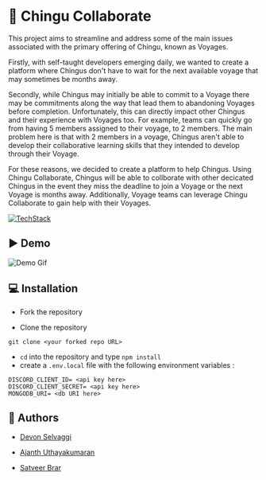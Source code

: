 
# 📗 Chingu Collaborate 

This project aims to streamline and address some of the main issues associated with the primary offering of Chingu, known as Voyages.

Firstly, with self-taught developers emerging daily, we wanted to create a platform where Chingus don't have to wait for the next available voyage that may sometimes be months away.

Secondly, while Chingus may initially be able to commit to a Voyage there may be commitments along the way that lead them to abandoning Voyages before completion. Unfortunately, this can directly impact other Chingus and their experience with Voyages too. For example, teams can quickly go from having 5 members assigned to their voyage, to 2 members. The main problem here is that with 2 members in a voyage, Chingus aren't able to develop their collaborative learning skills that they intended to develop through their Voyage.

For these reasons, we decided to create a platform to help Chingus. Using Chingu Collaborate, Chingus will be able to collborate with other decicated Chingus in the event they miss the deadline to join a Voyage or the next Voyage is months away. Additionally, Voyage teams can leverage Chingu Collaborate to gain help with their Voyages.

[![TechStack](https://skillicons.dev/icons?i=nextjs,nodejs,mongodb,git,js,html,css&perline=10)](https://skillicons.dev)

## ▶️ Demo 


![Demo Gif](https://media1.giphy.com/media/PejcRrG75JwfTxhYpU/giphy.gif?cid=790b761183c15bf2482aa0c7236b05acce364aae360dd4c3&rid=giphy.gif&ct=g)


## 💻 Installation


- Fork the repository

- Clone the repository
```
git clone <your forked repo URL>
```
- `cd` into the repository and type `npm install`
- create a `.env.local` file with the following environment variables :
```
DISCORD_CLIENT_ID= <api key here>
DISCORD_CLIENT_SECRET= <api key here>
MONGODB_URI= <db URI here>
```


## 📝 Authors

- [Devon Selvaggi](https://github.com/noclipping)

- [Ajanth Uthayakumaran](https://github.com/uajanth)

- [Satveer Brar](https://github.com/satveerbrar)
